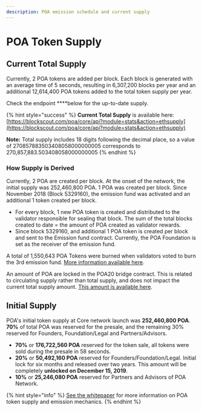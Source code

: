 ```yaml
---
description: POA emission schedule and current supply
---
```


# POA Token Supply

## **Current Total Supply**

Currently, 2 POA tokens are added per block. Each block is generated with an average time of 5 seconds, resulting in 6,307,200 blocks per year and an additional 12,614,400 POA tokens added to the total token supply per year.

Check the endpoint ****below for the up-to-date supply.

{% hint style="success" %}
**Current Total Supply** is available here: [https://blockscout.com/poa/core/api?module=stats&action=ethsupply](https://blockscout.com/poa/core/api?module=stats&action=ethsupply)

**Note:** Total supply includes 18 digits following the decimal place, so a value of 270857883503408058000000005 corresponds to 270,857,883.503408058000000005 
{% endhint %}

### How Supply is Derived

Currently, 2 POA are created per block. At the onset of the network, the initial supply was 252,460,800 POA. 1 POA was created per block. Since November 2018 \(Block 5329160\), the emission fund was activated and an additional 1 token created per block.  

* For every block, 1 new POA token is created and distributed to the validator responsible for sealing that block. The sum of the total blocks created to date = the amount of POA created as validator rewards.
* Since block 5329160, and additional 1 POA token is created per block and sent to the Emission fund contract. Currently, the POA Foundation is set as the receiver of the emission fund. 

A total of 1,550,643 POA Tokens were burned when validators voted to burn the 3rd emission fund. [More information available here](https://forum.poa.network/t/emission-funds-3-results/2957).

An amount of POA are locked in the POA20 bridge contract. This is related to circulating supply rather than total supply, and does not impact the current total supply amount. [This amount is available here](https://bridge.poa.net/statistics).

## Initial Supply

POA's initial token supply at Core network launch was **252,460,800 POA**. **70%** of total POA was reserved for the presale, and the remaining 30% reserved for Founders, Foundation/Legal and Partners/Advisors.

* **70%** or **176,722,560 POA** reserved for the token sale, all tokens were sold during the presale in 58 seconds.
* **20%** or **50,492,160 POA** reserved for Founders/Foundation/Legal. Initial lock for six months and released over two years. This amount will be completely **unlocked on December 15, 2019**.
* **10%** or **25,246,080 POA** reserved for Partners and Advisors of POA Network.

{% hint style="info" %}
[See the whitepaper](https://app.gitbook.com/@poa/s/poa/~/drafts/-Lu4aIA5rYSeh3AmTsnn/for-users/whitepaper/poadao-v1/poa-network-functionality) for more information on POA token supply and emission mechanics.
{% endhint %}

